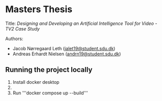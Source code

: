 # Masters Thesis

Title: _Designing and Developing an Artificial Intelligence Tool for Video - TV2 Case Study_

Authors:
 -  Jacob Nørregaard Leth ([jalet19\@student.sdu.dk](mailto:jalet19@student.sdu.dk?subject=Thesis))
 -  Andreas Erhardt Nielsen ([andrn19\@student.sdu.dk](mailto:andrn19@student.sdu.dk?subject=Thesis))

## Running the project locally

1. Install docker desktop
2. 
3. Run '''docker compose up --build'''
